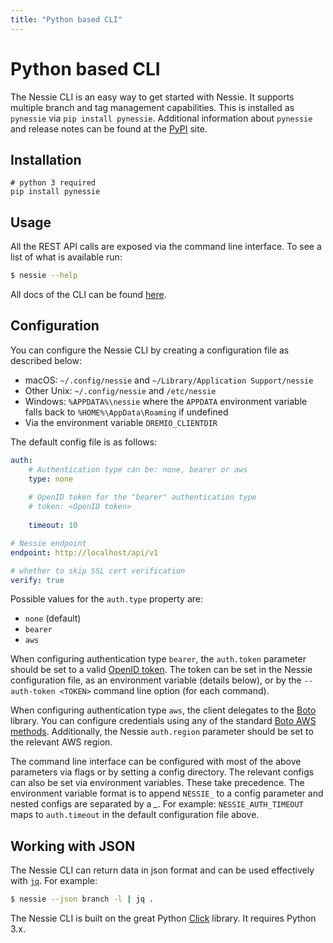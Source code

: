 ```yaml
---
title: "Python based CLI"
---
```


# Python based CLI

The Nessie CLI is an easy way to get started with Nessie. It supports multiple branch 
and tag management capabilities. This is installed as `pynessie` via `pip install pynessie`.
Additional information about `pynessie` and release notes can be found at the [PyPI](https://pypi.org/project/pynessie/) site. 

## Installation

```
# python 3 required
pip install pynessie
```

## Usage 
All the REST API calls are exposed via the command line interface. To see a list of what is available run:

``` bash
$ nessie --help
``` 

All docs of the CLI can be found [here](https://nessie.readthedocs.io/en/latest/cli.html).

## Configuration

You can configure the Nessie CLI by creating a configuration file as described below:

* macOS: `~/.config/nessie` and `~/Library/Application Support/nessie`
* Other Unix: `~/.config/nessie` and `/etc/nessie`
* Windows: `%APPDATA%\nessie` where the `APPDATA` environment variable falls
  back to `%HOME%\AppData\Roaming` if undefined
* Via the environment variable `DREMIO_CLIENTDIR`

The default config file is as follows:

``` yaml
auth:
    # Authentication type can be: none, bearer or aws
    type: none
    
    # OpenID token for the "bearer" authentication type
    # token: <OpenID token>
    
    timeout: 10

# Nessie endpoint
endpoint: http://localhost/api/v1

# whether to skip SSL cert verification
verify: true 
```

Possible values for the `auth.type` property are:

* `none` (default)
* `bearer`
* `aws`

When configuring authentication type `bearer`, the `auth.token` parameter should be set to a valid
[OpenID token](https://openid.net/specs/openid-connect-core-1_0.html). The token can be set in the Nessie
configuration file, as an environment variable (details below), or by the `--auth-token <TOKEN>` command
line option (for each command).

When configuring authentication type `aws`, the client delegates to the [Boto](https://boto3.amazonaws.com/v1/documentation/api/latest/index.html) 
library. You can configure credentials using any of the standard [Boto AWS methods](https://boto3.amazonaws.com/v1/documentation/api/latest/guide/credentials.html#configuring-credentials).
Additionally, the Nessie `auth.region` parameter should be set to the relevant AWS region.

The command line interface can be configured with most of the above parameters via flags or by setting
a config directory. The relevant configs can also be set via environment variables. These take precedence. The
environment variable format is to append `NESSIE_` to a config parameter and nested configs are separated by a *_*. For
example: `NESSIE_AUTH_TIMEOUT` maps to `auth.timeout` in the default configuration file above.


## Working with JSON

The Nessie CLI can return data in json format and can be used effectively with [`jq`](https://stedolan.github.io/jq/). For example:

``` bash
$ nessie --json branch -l | jq .
```

The Nessie CLI is built on the great Python [Click](https://click.palletsprojects.com) library. It requires Python 3.x.
